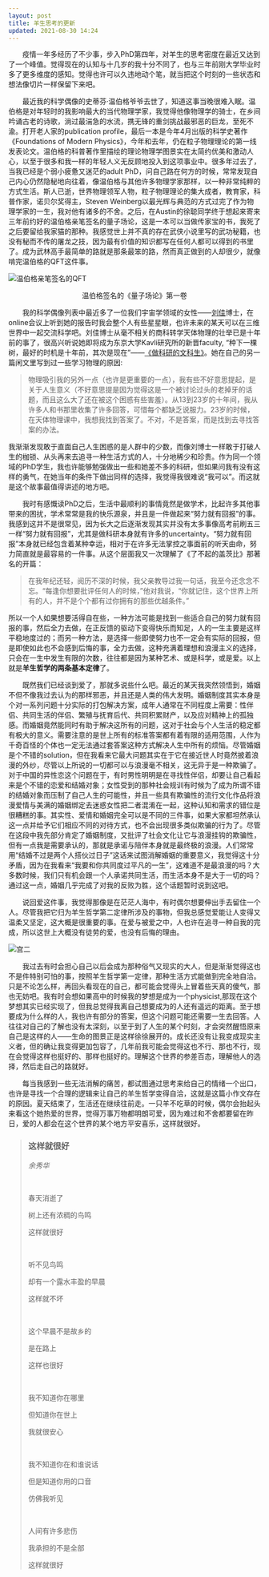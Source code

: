 ```yaml
---
layout: post
title: 羊生思考的更新
updated: 2021-08-30 14:24
---
```


&emsp;&emsp;疫情一年多经历了不少事，步入PhD第四年，对羊生的思考密度在最近又达到了一个峰值。觉得现在的认知与十几岁的我十分不同了，也与三年前刚大学毕业时多了更多维度的感知。觉得也许可以久违地动个笔，就当把这个时刻的一些状态和想法像切片一样保留下来吧。

&emsp;&emsp;最近我的科学偶像的史蒂芬·温伯格爷爷去世了，知道这事当晚很难入眠。温伯格是对年轻时的我影响最大的当代物理学家，我觉得他像物理学的骑士，在乡间吟诵古老的诗歌，淌过最湍急的水流，携无锋的重剑挑战最邪恶的巨龙，至死不渝。打开老人家的publication profile，最后一本是今年4月出版的科学史著作《Foundations of Modern Physics》，今年和去年，仍在粒子物理理论的第一线发表论文。温伯格的科普著作里描绘的理论物理学图景实在太简约优美和激动人心，以至于很多和我一样的年轻人义无反顾地投入到这项事业中。很多年过去了，当我已经是个弱小疲惫又迷茫的adult PhD，问自己路在何方的时候，常常发现自己内心仍然隐秘地向往着，像温伯格与其他许多物理学家那样，以一种非常纯粹的方式生活。斯人已逝，世界物理领军人物，粒子物理理论的集大成者，教育家，科普作家，诺贝尔奖得主，Steven Weinberg以最光辉与典范的方式过完了作为物理学家的一生，我对他有诸多的不舍。之后，在Austin的徐聪同学终于想起来寄来三年前约好的温伯格亲笔签名的量子场论，这是一本可以当做传家宝的书，我死了之后要留给我家猫的那种。我感觉世上并不真的存在武侠小说里写的武功秘籍，也没有秘而不传的屠龙之技，因为最有价值的知识都写在任何人都可以得到的书里了。成为武林高手最简单的路就是那条最笨的路，然而真正做到的人却很少，就像啃完温伯格的QFT这件事。

![温伯格亲笔签名的QFT](/assets/img/qft.jpg)
<center>温伯格签名的《量子场论》第一卷</center>

&emsp;&emsp;我的科学偶像列表中最近多了一位我们宇宙学领域的女性——<a target="_blank" href="https://liuxx479.github.io">刘佳</a>博士，在online会议上听到她的报告时我会整个人有些星星眼，也许未来的某天可以在三维世界中一起交流科学吧。刘佳博士从毫不相关的商科转学天体物理的壮举已是十年前的事了，很高兴听说她即将成为东京大学Kavli研究所的新晋faculty, “种下一棵树，最好的时机是十年前，其次是现在”——<a target="_blank" href="https://mp.weixin.qq.com/s/Yki8pehyj36S8Iw19pf_Og" >《做科研的文科生》</a>。她在自己的另一篇闲文里写到过一些学习物理的原因:
>物理吸引我的另外一点（也许是更重要的一点），我有些不好意思提起，是关于人生意义（不好意思提是因为觉得这是一个被讨论过头的老掉牙的话题，而且这么大了还在被这个困惑有些害羞）。从13到23岁的十年间，我从许多人和书那里收集了许多回答，可惜每个都缺乏说服力。23岁的时候，在天体物理课中，我想我找到答案了。不对，不是答案，而是找到去寻找答案的办法。

我渐渐发现敢于直面自己人生困惑的是人群中的少数，而像刘博士一样敢于打破人生的枷锁、从头再来去追寻一种生活方式的人，十分地稀少和珍贵。作为同一个领域的PhD学生，我也许能够勉强做出一些和她差不多的科研，但如果问我有没有这样的勇气，在她当年的条件下做出同样的选择，我觉得我很难说“我可以”。而这就是这个故事最值得讲述的地方吧。

&emsp;&emsp;我时有感慨读PhD之后，生活中最顺利的事情竟然是做学术，比起许多其他事带来的困扰，学术常常是我的快乐源泉，并且是一件做起来“努力就有回报”的事。我感到这并不是很常见，因为长大之后逐渐发现其实并没有太多事像高考前刷五三一样“努力就有回报”，尤其是做科研本身就有许多的uncertainty。“努力就有回报”本身就已经包含着某种幸运，相对于在许多无法掌控之事面前的听天由命，努力简直就是最容易的一件事。从这个层面我又一次理解了《了不起的盖茨比》那著名的开篇：
>在我年纪还轻，阅历不深的时候，我父亲教导过我一句话，我至今还念念不忘。“每逢你想要批评任何人的时候，”他对我说，“你就记住，这个世界上所有的人，并不是个个都有过你拥有的那些优越条件。”

所以一个人如果想要活得自在些，一种方法可能是找到一些适合自己的努力就有回报的事，然后全力去做，在正反馈的驱动下变得快乐而知足，人的一生主要是这样平稳地度过的；而另一种方法，是选择一些即使努力也不一定会有实际的回报，但是即使如此也不会感到后悔的事，全力去做，这种充满着理想和浪漫主义的选择，只会在一生中发生有限的次数，往往都是因为某种艺术、或是科学，或是爱。以上就是**羊生哲学的两条基本定律**了。

&emsp;&emsp;既然我们已经谈到爱了，那就多说些什么吧。最近的某天我突然领悟到，婚姻不但不像我过去认为的那样邪恶，并且还是人类的伟大发明。婚姻制度其实本身是个对一系列问题十分实际的打包解决方案，成年人通常在不同程度上需要：性伴侣、共同生活的伴侣、繁殖与抚育后代、共同积累财产，以及应对精神上的孤独感。而婚姻竟然能同时有助于解决这所有的问题，这对于社会与个人生活的稳定都有极大的意义。需要注意的是世上所有的标准答案都有着有限的适用范围，人作为千奇百怪的个体也一定无法通过套答案这种方式解决人生中所有的烦恼。尽管婚姻是个不错的solution，但在我看来它最大问题其实在于它在接近世人时竟然披着浪漫的外纱，尽管以上所说的一切都可以与浪漫毫不相关，这无异于是一种欺骗了。对于中国的异性恋这个问题在于，有时男性明明是在寻找性伴侣，却要让自己看起来是个不错的恋爱和结婚对象；女性受到的那种社会规训有时候为了成为所谓不错的结婚对象而压制了自己人生的可能性，并且一些具有欺骗性的流行文化作品将浪漫爱情与美满的婚姻绑定去迷惑女性把二者混淆在一起，这种认知和需求的错位是很糟糕的事。其实性、爱情和婚姻完全可以是不同的三件事，如果大家都坦然承认这一点并给予它们相应不同的对待方式，也不会出现很多类似欺骗的行为了。尽管在这段中我先部分肯定了婚姻制度，又批评了社会文化让它与浪漫挂钩的欺骗性，但有一点我是需要承认的，那就是承诺与陪伴本身就是最终极的浪漫。人们常常用“结婚不过是两个人搭伙过日子”这话来试图消解婚姻的重要意义，我觉得这十分矛盾，因为在我看来“我要和你共同度过平凡的一生”，这难道不是最浪漫的吗？大多数时候，我们只有机会跟一个人承诺共同生活，而生活本身不是大于一切的吗？通过这一点，婚姻几乎完成了对我的反败为胜，这个话题暂时说到这吧。

&emsp;&emsp;说回爱这件事，我觉得那像是在茫茫人海中，有时偶尔想要伸出手去留住一个人。尽管我把它归为羊生哲学第二定律所涉及的事物，但我总感觉爱能让人变得又温柔又坚定，这大概是很重要的事。在爱与被爱之中，人也许在追寻一种自我的完成，所以这世上大概没有徒劳的爱，也没有后悔的理由。

![宫二](/assets/img/gonger.jpg)

&emsp;&emsp;我过去有时会担心自己以后会成为那种俗气又现实的大人，但是渐渐觉得这也不是件特别可怕的事，按照羊生哲学第一定律，那种生活方式能做到完全地自洽。只是不论怎么样，再回头看现在的自己，都可能会觉得头上冒着些天真的傻气，那也无妨吧。我有时会想如果高中的时候我的梦想是成为一个physicist,那现在这个梦想其实已经实现了，但我总觉得我离自己想要成为的人还有遥远的距离。至于想要成为什么样的人，我也许有部分的答案，但这个问题可能还需要一生去回答。人往往对自己的了解也没有太深刻，以至于到了人生的某个时刻，才会突然醒悟原来自己是这样的人——生命的图景正是这样徐徐展开的。成长还没有让我变成现实主义者，但的确让我变得更加包容了，几年前我可能会觉得这也不行、那也不行，现在会觉得这样也挺好的、那样也挺好的。理解这个世界的参差百态，理解他人的选择，然后走自己的路就好。

&emsp;&emsp;每当我感到一些无法消解的痛苦，都试图通过思考来给自己的情绪一个出口，也许是寻找一个合理的逻辑来让自己的羊生哲学变得自洽，这就是这篇小作文存在的原因。夏天结束了，生活还在继续往前走。一只羊不吃草的时候，偶尔会抬起头来看这个她热爱的世界，觉得万事万物都明朗可爱，因为难过和不舍都要留在昨日，爱的人都会在这个世界的某个地方平安喜乐，这样就很好。


> ### 这样就很好
>
> *余秀华*
>
> &nbsp;
>
> 春天消逝了
>
> 树上还有浓稠的鸟鸣
>
> 这样就很好
>
> &nbsp;
>
> 听不见鸟鸣
>
> 却有一个露水丰盈的早晨
>
> 这样就不坏
>
> &nbsp;
>
> 这个早晨不是故乡的
>
> 是在路上
>
> 这样也很好
>
> &nbsp;
>
> 我不知道你在哪里
>
> 但知道你在世上
>
> 我就很安心
>
> &nbsp;
>
> 我不知道你在和谁说话
>
> 但是知道你用的口音
>
> 仿佛我听见
>
> &nbsp;
>
> 人间有许多悲伤
>
> 我承担的不是全部
>
> 这样就很好






